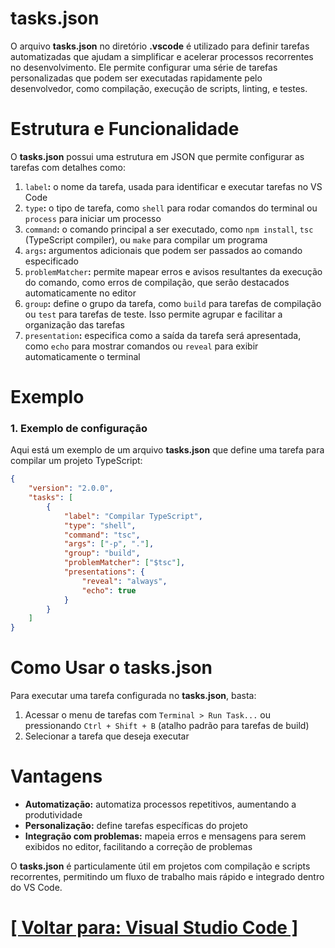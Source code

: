 # tasks.json

O arquivo **tasks.json** no diretório **.vscode** é utilizado para definir tarefas automatizadas que ajudam a simplificar e acelerar processos recorrentes no desenvolvimento. Ele permite configurar uma série de tarefas personalizadas que podem ser executadas rapidamente pelo desenvolvedor, como compilação, execução de scripts, linting, e testes.

# Estrutura e Funcionalidade

O **tasks.json** possui uma estrutura em JSON que permite configurar as tarefas com detalhes como:

1. `label`**:** o nome da tarefa, usada para identificar e executar tarefas no VS Code
2. `type`**:** o tipo de tarefa, como `shell` para rodar comandos do terminal ou `process` para iniciar um processo
3. `command`**:** o comando principal a ser executado, como `npm install`, `tsc` (TypeScript compiler), ou `make` para compilar um programa
4. `args`**:** argumentos adicionais que podem ser passados ao comando especificado
5. `problemMatcher`**:** permite mapear erros e avisos resultantes da execução do comando, como erros de compilação, que serão destacados automaticamente no editor
6. `group`**:** define o grupo da tarefa, como `build` para tarefas de compilação ou `test` para tarefas de teste. Isso permite agrupar e facilitar a organização das tarefas
7. `presentation`**:** especifica como a saída da tarefa será apresentada, como `echo` para mostrar comandos ou `reveal` para exibir automaticamente o terminal

# Exemplo

### 1. Exemplo de configuração

Aqui está um exemplo de um arquivo **tasks.json** que define uma tarefa para compilar um projeto TypeScript:

```JSON
{
    "version": "2.0.0",
    "tasks": [
        {
            "label": "Compilar TypeScript",
            "type": "shell",
            "command": "tsc",
            "args": ["-p", "."],
            "group": "build",
            "problemMatcher": ["$tsc"],
            "presentations": {
                "reveal": "always",
                "echo": true
            }
        }
    ]
}
```

# Como Usar o tasks.json

Para executar uma tarefa configurada no **tasks.json**, basta:

1. Acessar o menu de tarefas com `Terminal > Run Task...` ou pressionando `Ctrl + Shift + B` (atalho padrão para tarefas de build)
2. Selecionar a tarefa que deseja executar

# Vantagens

- **Automatização:** automatiza processos repetitivos, aumentando a produtividade
- **Personalização:** define tarefas específicas do projeto
- **Integração com problemas:** mapeia erros e mensagens para serem exibidos no editor, facilitando a correção de problemas

O **tasks.json** é particulamente útil em projetos com compilação e scripts recorrentes, permitindo um fluxo de trabalho mais rápido e integrado dentro do VS Code.

# [[ Voltar para: Visual Studio Code ]](./1-vs-code.md)